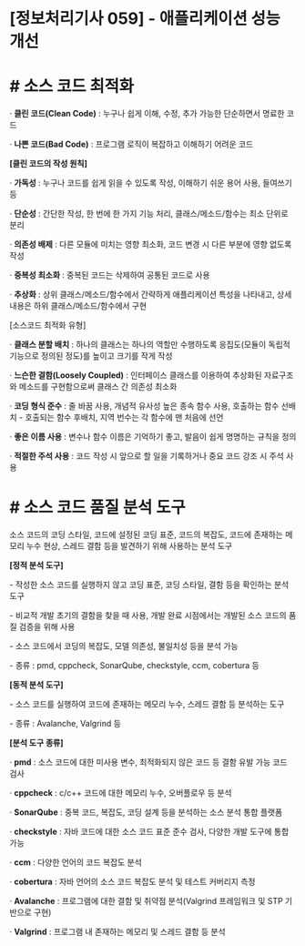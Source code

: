 # [정보처리기사 059] - 애플리케이션 성능 개선



# **# 소스 코드 최적화**

· **클린 코드(Clean Code)** : 누구나 쉽게 이해, 수정, 추가 가능한 단순하면서 명료한 코드

· **나쁜 코드(Bad Code)** : 프로그램 로직이 복잡하고 이해하기 어려운 코드



**[클린 코드의 작성 원칙]**

· **가독성** : 누구나 코드를 쉽게 읽을 수 있도록 작성, 이해하기 쉬운 용어 사용, 들여쓰기 등

· **단순성** : 간단한 작성, 한 번에 한 가지 기능 처리, 클래스/메소드/함수는 최소 단위로 분리

· **의존성 배제** : 다른 모듈에 미치는 영향 최소화, 코드 변경 시 다른 부분에 영향 없도록 작성

· **중복성 최소화** : 중복된 코드는 삭제하여 공통된 코드로 사용

· **추상화** : 상위 클래스/메소드/함수에서 간략하게 애플리케이션 특성을 나타내고, 상세 내용은 하위 클래스/메소드/함수에서 구현



[소스코드 최적화 유형]

· **클래스 분할 배치** : 하나의 클래스는 하나의 역할만 수행하도록 응집도(모듈이 독립적 기능으로 정의된 정도)를 높이고 크기를 작게 작성

· **느슨한 결함(Loosely Coupled)** : 인터페이스 클래스를 이용하여 추상화된 자료구조와 메소드를 구현함으로써 클래스 간 의존성 최소화

· **코딩 형식 준수** : 줄 바꿈 사용, 개념적 유사성 높은 종속 함수 사용, 호출하는 함수 선배치 - 호출되는 함수 후배치, 지역 번수는 각 함수에 맨 처음에 선언

· **좋은 이름 사용** : 변수나 함수 이름은 기억하기 좋고, 발음이 쉽게 명명하는 규칙을 정의

· **적절한 주석 사용** : 코드 작성 시 앞으로 할 일을 기록하거나 중요 코드 강조 시 주석 사용



# **# 소스 코드 품질 분석 도구**

소스 코드의 코딩 스타일, 코드에 설정된 코딩 표준, 코드의 복잡도, 코드에 존재하는 메모리 누수 현상, 스레드 결함 등을 발견하기 위해 사용하는 분석 도구



**[정적 분석 도구]**

\- 작성한 소스 코드를 실행하지 않고 코딩 표준, 코딩 스타일, 결함 등을 확인하는 분석 도구

\- 비교적 개발 초기의 결함을 찾을 때 사용, 개발 완료 시점에서는 개발된 소스 코드의 품질 검증을 위해 사용

\- 소스 코드에서 코딩의 복잡도, 모델 의존성, 불일치성 등을 분석 가능

\- 종류 : pmd,  cppcheck, SonarQube, checkstyle, ccm, cobertura 등



**[동적 분석 도구]**

\- 소스 코드를 실행하여 코드에 존재하는 메모리 누수, 스레드 결함 등 분석하는 도구

\- 종류 : Avalanche, Valgrind 등



**[분석 도구 종류]**

· **pmd** : 소스 코드에 대한 미사용 변수, 최적화되지 않은 코드 등 결함 유발 가능 코드 검사

· **cppcheck** : c/c++ 코드에 대한 메모리 누수, 오버플로우 등 분석

· **SonarQube** : 중복 코드, 복잡도, 코딩 설계 등을 분석하는 소스 분석 통합 플랫폼

· **checkstyle** : 자바 코드에 대한 소스 코드 표준 준수 검사, 다양한 개발 도구에 통합 가능

· **ccm** : 다양한 언어의 코드 복잡도 분석

· **cobertura** : 자바 언어의 소스 코드 복잡도 분석 및 테스트 커버리지 측정

· **Avalanche** : 프로그램에 대한 결함 및 취약점 분석(Valgrind 프레임워크 및 STP 기반으로 구현)

· **Valgrind** : 프로그램 내 존재하는 메모리 및 스레드 결함 등 분석